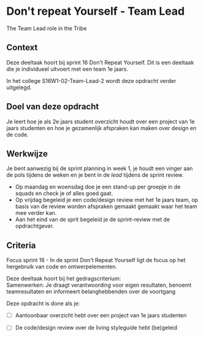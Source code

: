 
# Don't repeat Yourself - Team Lead

The Team Lead role in the Tribe 

## Context

Deze deeltaak hoort bij sprint 16 Don't Repeat Yourself. Dit is een deeltaak die je individueel uitvoert met een team 1e jaars.

In het college S16W1-02-Team-Lead-2 wordt deze opdracht verder uitgelegd.


## Doel van deze opdracht

Je leert hoe je als 2e jaars student overzicht houdt over een project van 1e jaars studenten en hoe je gezamenlijk afspraken kan maken over design en de code. 


## Werkwijze

Je bent aanwezig bij de sprint planning in week 1, je houdt een vinger aan de pols tijdens de weken en je bent in de _lead_ tijdens de sprint review. 

- Op maandag en woensdag doe je een stand-up per groepje in de squads en check je of alles goed gaat.
- Op vrijdag begeleid je een code/design review met het 1e jaars team, op basis van de review worden afspraken gemaakt gemaakt waar het team mee verder kan.
- Aan het eind van de sprit begeleid je de sprint-review met de opdrachtgever.

## Criteria

Focus sprint 16 -  In de sprint Don't Repeat Yourself ligt de focus op het hergebruik van code en ontwerpelementen.

Deze deeltaak hoort bij het gedragscriterium:  
Samenwerken: Je draagt verantwoording voor eigen resultaten, benoemt teamresultaten en informeert belanghebbenden over de voortgang

Deze opdracht is done als je:

- [ ] Aantoonbaar overzicht hebt over een project van 1e jaars studenten
- [ ] De code/design review over de living styleguide hebt (be)geleid 

